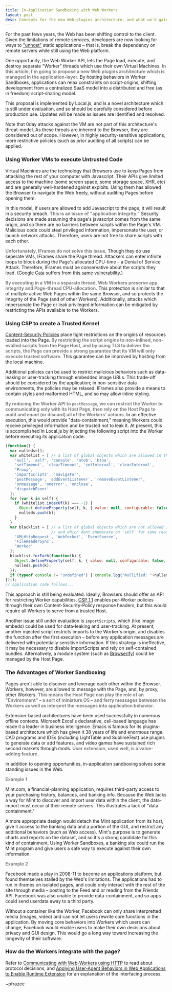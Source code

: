 ```yaml
---
title: In-Application Sandboxing with Web Workers
layout: post
desc: Concepts for the new Web-plugins architecture, and what we'd gain by it.
---
```


<style>strong { color: gray; }</style>

For the past fews years, the Web has been shifting control to the client. Given the limitations of remote services, developers are now looking for ways to ["unhost"](https://unhosted.org/) static applications &ndash; that is, break the dependency on remote servers while still using the Web platform.

One opportunity, the Web Worker API, lets the Page load, execute, and destroy separate "Worker" threads which use their own Virtual Machines. **In this article, I'm going to propose a new Web plugins architecture which is managed in the application-layer.** By hosting behaviors in Worker Sandboxes, applications can relax constraints on script-origins, shifting development from a centralized SaaS model into a distributed and free (as in freedom) script-sharing model.

This proposal is implemented by Local.js, and is a novel architecture which is still under evaluation, and so should be carefully considered before production use. Updates will be made as issues are identified and resolved.

Note that 0day attacks against the VM are not part of this architecture's threat-model. As these threats are inherent to the Browser, they are considered out of scope. However, in highly security-sensitive applications, more restrictive policies (such as prior auditing of all scripts) can be applied.

### Using Worker VMs to execute Untrusted Code

Virtual Machines are the technology that Browsers use to keep Pages from attacking the rest of your computer with Javascript. Their APIs give limited access to the machine (some screen space, some storage space, XHR, etc) and are generally well-hardened against exploits. Using them has allowed the Browser to navigate the Web freely, without auditing Pages before opening them.

In this model, if users are allowed to add Javascript to the page, it will result in a security breach. **This is an issue of "application integrity."** Security decisions are made assuming the page's javascript comes from the same origin, and so there are no barriers between scripts within the Page's VM. Malicious code could steal privileged information, impersonate the user, or launch network attacks. Therefore, users are not free to share scripts with each other.

**Unfortunately, IFrames do not solve this issue**. Though they do use seperate VMs, IFrames share the Page thread. Attackers can enter infinite loops to block during the Page's allocated CPU-time &ndash; a Denial of Service Attack. Therefore, IFrames must be conservative about the scripts they load. ([Google Caja](https://code.google.com/p/google-caja/) suffers from [this same vulnerability](https://groups.google.com/forum/#!topic/google-caja-discuss/RAi-hHiClRA).)

**By executing in a VM in a separate thread, Web Workers preserve app integrity and Page-thread CPU-allocation.** This protection is similar to that of multiple active Web Pages within the same Browser, and so protects the integrity of the Page (and of other Workers). Additionally, attacks which impersonate the Page or leak privileged information can be mitigated by restricting the APIs available to the Workers.

### Using CSP to create a Trusted Kernel

<a href="https://developer.mozilla.org/en-US/docs/Security/CSP">Content-Security Policies</a> place tight restrictions on the origins of resources loaded into the Page. **By restricting the script origins to non-inlined, non-evalled scripts from the Page Host, and by using TLS to deliver the scripts, the Page can provide a strong guarantee that its VM will only execute trusted software.** This guarantee can be improved by hosting from the local machine.

Additional policies can be used to restrict malicious behaviors such as data-leaking or user-tracking through embedded image URLs. This trade-off should be considered by the application; in non-sensitive data environments, the policies may be relaxed. IFrames also provide a means to contain styles and malformed HTML, and so may allow inline styling.

**By reducing the Worker API to `postMessage`, we can restrict the Worker to communicating only with its Host Page, then rely on the Host Page to audit and enact (or discard) all of the Workers' actions**. In an effective execution, this would provide "data-containment," meaning Workers could receive privileged information and be trusted not to leak it. At present, this is accomplished in Local.js by injecting the following script into the Worker before executing its application code:

```javascript
(function() {
  var nulleds=[];
  var whitelist = [ // a list of global objects which are allowed in the worker
    'null', 'self', 'console', 'atob', 'btoa',
    'setTimeout', 'clearTimeout', 'setInterval', 'clearInterval',
    'Proxy',
    'importScripts', 'navigator',
    'postMessage', 'addEventListener', 'removeEventListener',
    'onmessage', 'onerror', 'onclose',
    'dispatchEvent'
  ];
  for (var k in self) {
    if (whitelist.indexOf(k) === -1) {
      Object.defineProperty(self, k, { value: null, configurable: false, writable: false });
      nulleds.push(k);
    }
  }
  var blacklist = [ // a list of global objects which are not allowed in the worker,
                    // and which dont enumerate on `self` for some reason
    'XMLHttpRequest', 'WebSocket', 'EventSource',
    'FileReaderSync',
    'Worker'
  ];
  blacklist.forEach(function(k) {
    Object.defineProperty(self, k, { value: null, configurable: false, writable: false });
    nulleds.push(k);
  });
  if (typeof console != "undefined") { console.log("Nullified: "+nulleds.join(", ")); }
})();
// application code follows...
```

This approach is still being evaluated. Ideally, Browsers should offer an API for restricting Worker capabilities. [CSP 1.1](http://www.w3.org/TR/2014/WD-CSP11-20140211/) enables per-Worker policies through their own Content-Security-Policy response headers, but this would require all Workers to serve from a trusted Host.

Another issue still under evaluation is `importScripts`, which (like image embeds) could be used for data-leaking and user-tracking. At present, another injected script restricts imports to the Worker's origin, and disables the function after the first execution &ndash; before any application messages are delivered with potentially sensitive information. If this strategy is ineffective, it may be necessary to disable importScripts and rely on self-contained bundles. Alternatively, a module system (such as [Browserify](http://browserify.org/)) could be managed by the Host Page.

### The Advantages of Worker Sandboxing

Pages aren't able to discover and leverage each other within the Browser. Workers, however, are allowed to message with the Page, and, by proxy, other Workers. **This means the Host Page can play the role of an "Environment" &ndash; a sort of miniature OS &ndash; and ferry messages between the Workers as well as interpret the messages into application behavior.**

Extension-based architectures have been used successfully in numerous offline contexts. Microsoft Excel's declarative, cell-based language has made it a leader in business intelligence. Emacs is famous for its plugins-based architecture which has given it 38 years of life and enormous range. CAD programs and IDEs (including LightTable and SublimeText) use plugins to generate data or add features, and video games have sustained rich second markets through mods. **User extension, used well, is a value-adding feature.**

In addition to opening opportunities, in-application sandboxing solves some standing issues in the Web.

**Example 1**

Mint.com, a financial-planning application, requires third-party access to your purchasing history, balances, and banking info. Because the Web lacks a way for Mint to discover and import user data within the client, the data-import must occur at their remote servers. This illustrates a lack of "data containment."

A more appropriate design would detach the Mint application from its host, give it access to the banking data and a portion of the GUI, and restrict any additional behaviors (such as Web access). Mint's purpose is to generate charts and reports on the dataset, and so it's a strong candidate for this kind of containment. Using Worker Sandboxes, a banking site could run the Mint program and give users a safe way to execute against their own information.

**Example 2**

Facebook made a play in 2008-11 to become an applications platform, but found themselves stalled by the Web's limitations. The applications had to run in iframes on isolated pages, and could only interact with the rest of the site through media &ndash; posting to the Feed and or reading from the Friends API. Facebook was also unable to provide data-containment, and so apps could send userdata away to a third party.

Without a container like the Worker, Facebook can only share interpretted media (images, video) and can not let users rewrite core functions in the application. By moving core behaviors into Workers which users can change, Facebook would enable users to make their own decisions about privacy and GUI design. This would go a long way toward increasing the longevity of their software.

### How do the Workers integrate with the page?

Refer to [Communicating with Web-Workers using HTTP](/2014/03/08/communicating-with-web-workers-using-http.html) to read about protocol decisions, and [Applying User-Agent Behaviors in Web Applications to Enable Runtime Extension](/2014/03/08/applying-user-agent-behaviors.html) for an explanation of the interfacing process.

~pfrazee
